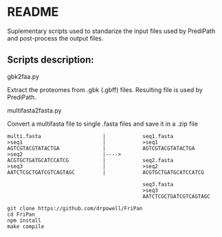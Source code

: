 # README
Suplementary scripts used to standarize the input files used by PrediPath and post-process the output files.

## Scripts description:

gbk2faa.py

Extract the proteomes from .gbk (.gbff) files. Resulting file is used by PrediPath.
        
multifasta2fasta.py

Convert a multifasta file to single .fasta files and save it in a .zip file
```
multi.fasta                    |            seq1.fasta
>seq1                          |            >seq1
AGTCGTACGTATACTGA              |            AGTCGTACGTATACTGA
>seq2                          |----> 
ACGTGCTGATGCATCCATCG           |            seq2.fasta
>seq3                          |            >seq2
AATCTCGCTGATCGTCAGTAGC         |            ACGTGCTGATGCATCCATCG
            
                                            seq3.fasta
                                            >seq3
                                            AATCTCGCTGATCGTCAGTAGC
```                                                
                                                        
```
git clone https://github.com/drpowell/FriPan
cd FriPan
npm install
make compile
```
